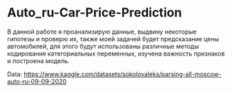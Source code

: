 # Auto_ru-Car-Price-Prediction
В данной работе я проанализирую данные, выдвину некоторые гипотезы и проверю их, также моей задачей будет предсказание цены автомобилей, для этого будут использованы различные методы кодирования категориальных переменных, изучена важность признаков и построена модель.

Data: https://www.kaggle.com/datasets/sokolovaleks/parsing-all-moscow-auto-ru-09-09-2020
